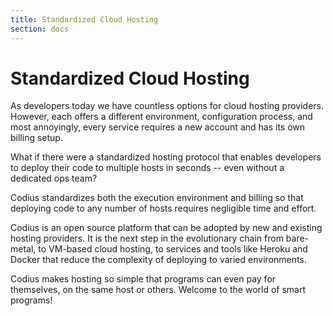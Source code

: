 ```yaml
---
title: Standardized Cloud Hosting
section: docs
---
```


# Standardized Cloud Hosting

As developers today we have countless options for cloud hosting providers. However, each offers a different environment, configuration process, and most annoyingly, every service requires a new account and has its own billing setup.

What if there were a standardized hosting protocol that enables developers to deploy their code to multiple hosts in seconds -- even without a dedicated ops team?

Codius standardizes both the execution environment and billing so that deploying code to any number of hosts requires negligible time and effort.

Codius is an open source platform that can be adopted by new and existing hosting providers. It is the next step in the evolutionary chain from bare-metal, to VM-based cloud hosting, to services and tools like Heroku and Docker that reduce the complexity of deploying to varied environments.

Codius makes hosting so simple that programs can even pay for themselves, on the same host or others. Welcome to the world of smart programs!

